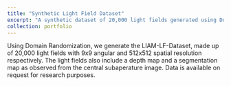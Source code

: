 ```yaml
---
title: "Synthetic Light Field Dataset"
excerpt: "A synthetic dataset of 20,000 light fields generated using Domain Randomization.<br/><img src='/images/liam_lf_dataset.png'>"
collection: portfolio
---
```


Using Domain Randomization, we generate the LIAM-LF-Dataset, made up of 20,000 light fields with 9x9 angular and 512x512 spatial resolution respectively. The light fields also include a depth map and a segmentation map as observed from the central subaperature image. Data is available on request for research purposes.
